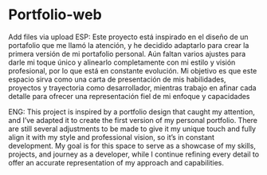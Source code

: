 # Portfolio-web
Add files via upload
ESP: Este proyecto está inspirado en el diseño de un portafolio que me llamó la atención, y he decidido adaptarlo para crear la primera versión de mi portafolio personal. Aún faltan varios ajustes para darle mi toque único y alinearlo completamente con mi estilo y visión profesional, por lo que está en constante evolución.
Mi objetivo es que este espacio sirva como una carta de presentación de mis habilidades, proyectos y trayectoria como desarrollador, mientras trabajo en afinar cada detalle para ofrecer una representación fiel de mi enfoque y capacidades

ENG: This project is inspired by a portfolio design that caught my attention, and I’ve adapted it to create the first version of my personal portfolio. There are still several adjustments to be made to give it my unique touch and fully align it with my style and professional vision, so it’s in constant development.
My goal is for this space to serve as a showcase of my skills, projects, and journey as a developer, while I continue refining every detail to offer an accurate representation of my approach and capabilities.
